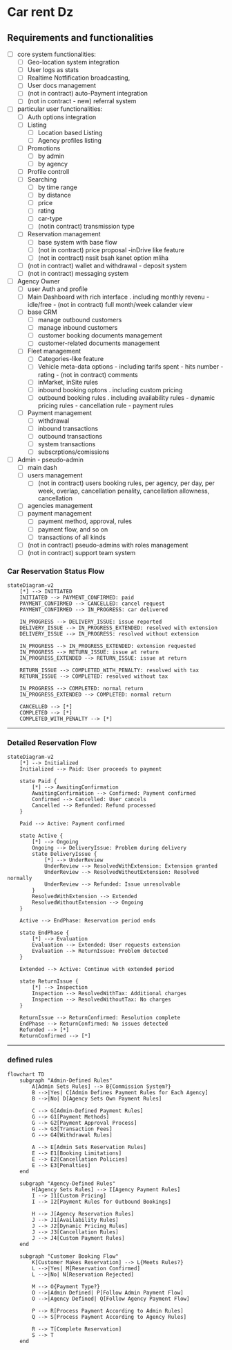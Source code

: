 # Car rent Dz 
## Requirements and functionalities 
- [ ] core system functionalities:
    - [ ] Geo-location system integration
    - [ ] User logs as stats
    - [ ] Realtime Notfification broadcasting,
    - [ ] User docs management
    - [ ] (not in contract) auto-Payment integration
    - [ ] (not in contract - new) referral system 
- [ ] particular user functionalities:
    - [ ] Auth options integration
    - [ ] Listing
         - [ ] Location based Listing
         - [ ] Agency profiles listing 
    - [ ] Promotions
         - [ ] by admin
         - [ ] by agency
    - [ ] Profile controll
    - [ ] Searching
        - [ ] by time range
        - [ ] by distance
        - [ ] price
        - [ ] rating
        - [ ] car-type
        - [ ] (notin contract) transmission type
    - [ ] Reservation management
        - [ ] base system with base flow 
        - [ ] (not in contract) price proposal -inDrive like feature
        - [ ] (not in contract) nssit bsah kanet option mliha 
    - [ ] (not in contract) wallet and withdrawal - deposit system
    - [ ] (not in contract) messaging system 
- [ ] Agency Owner
    - [ ] user Auth and profile
    - [ ] Main Dashboard with rich interface . including monthly revenu - idle/free - (not in contract) full month/week calander view   
    - [ ] base CRM
        - [ ] manage outbound customers 
        - [ ] manage inbound customers
        - [ ] customer booking documents management
        - [ ] customer-related documents management 
    - [ ] Fleet management
        - [ ] Categories-like feature
        - [ ] Vehicle meta-data options - including tarifs spent - hits number - rating - (not in contract) comments 
        - [ ] inMarket, inSite rules
        - [ ] inbound booking optons . including custom pricing 
        - [ ] outbound booking rules . including availability rules - dynamic pricing rules - cancellation rule - payment rules  
    - [ ] Payment management
        - [ ] withdrawal
        - [ ] inbound transactions
        - [ ] outbound transactions
        - [ ] system transactions
        - [ ] subscrptions/comissions 
        
- [ ] Admin - pseudo-admin
    - [ ] main dash
    - [ ] users management
        - [ ] (not in contract) users booking rules, per agency, per day, per week, overlap, cancellation penality, cancellation allowness, cancellation 
    - [ ] agencies management
    - [ ] payment management
        - [ ] payment method, approval, rules
        - [ ] payment flow, and so on
        - [ ] transactions of all kinds 
    - [ ] (not in contract) pseudo-admins with roles management 
    - [ ] (not in contract) support team system 
      
### Car Reservation Status Flow

```mermaid
stateDiagram-v2
    [*] --> INITIATED
    INITIATED --> PAYMENT_CONFIRMED: paid
    PAYMENT_CONFIRMED --> CANCELLED: cancel request
    PAYMENT_CONFIRMED --> IN_PROGRESS: car delivered
    
    IN_PROGRESS --> DELIVERY_ISSUE: issue reported
    DELIVERY_ISSUE --> IN_PROGRESS_EXTENDED: resolved with extension
    DELIVERY_ISSUE --> IN_PROGRESS: resolved without extension
    
    IN_PROGRESS --> IN_PROGRESS_EXTENDED: extension requested
    IN_PROGRESS --> RETURN_ISSUE: issue at return
    IN_PROGRESS_EXTENDED --> RETURN_ISSUE: issue at return
    
    RETURN_ISSUE --> COMPLETED_WITH_PENALTY: resolved with tax
    RETURN_ISSUE --> COMPLETED: resolved without tax
    
    IN_PROGRESS --> COMPLETED: normal return
    IN_PROGRESS_EXTENDED --> COMPLETED: normal return
    
    CANCELLED --> [*]
    COMPLETED --> [*]
    COMPLETED_WITH_PENALTY --> [*]
```

---

### Detailed Reservation Flow

```mermaid
stateDiagram-v2
    [*] --> Initialized
    Initialized --> Paid: User proceeds to payment
    
    state Paid {
        [*] --> AwaitingConfirmation
        AwaitingConfirmation --> Confirmed: Payment confirmed
        Confirmed --> Cancelled: User cancels
        Cancelled --> Refunded: Refund processed
    }
    
    Paid --> Active: Payment confirmed
    
    state Active {
        [*] --> Ongoing
        Ongoing --> DeliveryIssue: Problem during delivery
        state DeliveryIssue {
            [*] --> UnderReview
            UnderReview --> ResolvedWithExtension: Extension granted
            UnderReview --> ResolvedWithoutExtension: Resolved normally
            UnderReview --> Refunded: Issue unresolvable
        }
        ResolvedWithExtension --> Extended
        ResolvedWithoutExtension --> Ongoing
    }
    
    Active --> EndPhase: Reservation period ends
    
    state EndPhase {
        [*] --> Evaluation
        Evaluation --> Extended: User requests extension
        Evaluation --> ReturnIssue: Problem detected
    }
    
    Extended --> Active: Continue with extended period
    
    state ReturnIssue {
        [*] --> Inspection
        Inspection --> ResolvedWithTax: Additional charges
        Inspection --> ResolvedWithoutTax: No charges
    }
    
    ReturnIssue --> ReturnConfirmed: Resolution complete
    EndPhase --> ReturnConfirmed: No issues detected
    Refunded --> [*]
    ReturnConfirmed --> [*]
```

---

### defined rules 

```mermaid
flowchart TD
    subgraph "Admin-Defined Rules"
        A[Admin Sets Rules] --> B{Commission System?}
        B -->|Yes| C[Admin Defines Payment Rules for Each Agency]
        B -->|No| D[Agency Sets Own Payment Rules]
        
        C --> G[Admin-Defined Payment Rules]
        G --> G1[Payment Methods]
        G --> G2[Payment Approval Process]
        G --> G3[Transaction Fees]
        G --> G4[Withdrawal Rules]
        
        A --> E[Admin Sets Reservation Rules]
        E --> E1[Booking Limitations]
        E --> E2[Cancellation Policies]
        E --> E3[Penalties]
    end
    
    subgraph "Agency-Defined Rules"
        H[Agency Sets Rules] --> I[Agency Payment Rules]
        I --> I1[Custom Pricing]
        I --> I2[Payment Rules for Outbound Bookings]
        
        H --> J[Agency Reservation Rules]
        J --> J1[Availability Rules]
        J --> J2[Dynamic Pricing Rules]
        J --> J3[Cancellation Rules]
        J --> J4[Custom Payment Rules]
    end
    
    subgraph "Customer Booking Flow"
        K[Customer Makes Reservation] --> L{Meets Rules?}
        L -->|Yes| M[Reservation Confirmed]
        L -->|No| N[Reservation Rejected]
        
        M --> O{Payment Type?}
        O -->|Admin Defined| P[Follow Admin Payment Flow]
        O -->|Agency Defined| Q[Follow Agency Payment Flow]
        
        P --> R[Process Payment According to Admin Rules]
        Q --> S[Process Payment According to Agency Rules]
        
        R --> T[Complete Reservation]
        S --> T
    end
```
